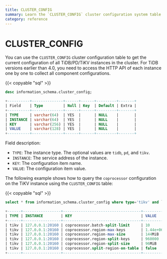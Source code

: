 ```yaml
---
title: CLUSTER_CONFIG
summary: Learn the `CLUSTER_CONFIG` cluster configuration system table.
category: reference
---
```


# CLUSTER_CONFIG

You can use the `CLUSTER_CONFIG` cluster configuration table to get the current configuration of all TiDB/PD/TiKV instances in the cluster. For TiDB versions earlier than 4.0, you need to access the HTTP API of each instance one by one to collect all component configurations.

{{< copyable "sql" >}}

```sql
desc information_schema.cluster_config;
```

```sql
+----------+--------------+------+------+---------+-------+
| Field    | Type         | Null | Key  | Default | Extra |
+----------+--------------+------+------+---------+-------+
| TYPE     | varchar(64)  | YES  |      | NULL    |       |
| INSTANCE | varchar(64)  | YES  |      | NULL    |       |
| KEY      | varchar(256) | YES  |      | NULL    |       |
| VALUE    | varchar(128) | YES  |      | NULL    |       |
+----------+--------------+------+------+---------+-------+
```

Field description:

* `TYPE`: The instance type. The optional values are `tidb`, `pd`, and `tikv`.
* `INSTANCE`: The service address of the instance.
* `KEY`: The configuration item name.
* `VALUE`: The configuration item value.

The following example shows how to query the `coprocessor` configuration on the TiKV instance using the `CLUSTER_CONFIG` table:

{{< copyable "sql" >}}

```sql
select * from information_schema.cluster_config where type='tikv' and `key` like 'coprocessor%';
```

```sql
+------+-----------------+-----------------------------------+----------+
| TYPE | INSTANCE        | KEY                               | VALUE    |
+------+-----------------+-----------------------------------+----------+
| tikv | 127.0.0.1:20160 | coprocessor.batch-split-limit     | 10       |
| tikv | 127.0.0.1:20160 | coprocessor.region-max-keys       | 1.44e+06 |
| tikv | 127.0.0.1:20160 | coprocessor.region-max-size       | 144MiB   |
| tikv | 127.0.0.1:20160 | coprocessor.region-split-keys     | 960000   |
| tikv | 127.0.0.1:20160 | coprocessor.region-split-size     | 96MiB    |
| tikv | 127.0.0.1:20160 | coprocessor.split-region-on-table | false    |
+------+-----------------+-----------------------------------+----------+
```
